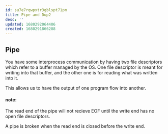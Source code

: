 ```yaml
---
id: su7e7rqwpxtr3gblspt71pm
title: Pipe and Dup2
desc: ''
updated: 1680292064406
created: 1680291866288
---
```


## Pipe
You have some interprocess communication by having two file descriptors which refer to a buffer managed by the OS. One file descriptor is meant for writing into that buffer, and the other one is for reading what was written into it. 

This allows us to have the output of one program flow into another. 

#### **note**:
The read end of the pipe will not recieve EOF until the write end has no open file descriptors.  

A pipe is broken when the read end is closed before the write end.

